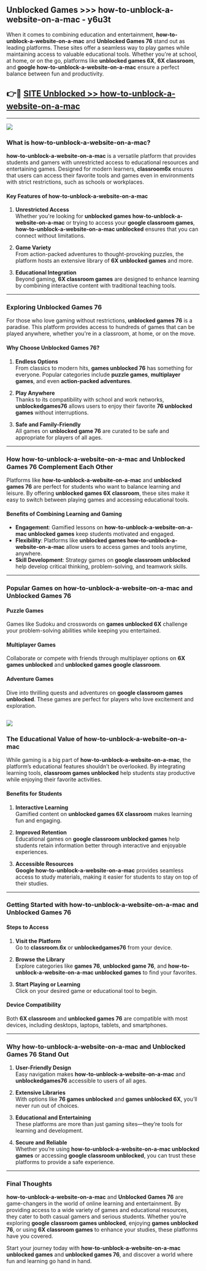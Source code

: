 ## Unblocked Games >>> how-to-unblock-a-website-on-a-mac - y6u3t 

When it comes to combining education and entertainment, **how-to-unblock-a-website-on-a-mac** and **Unblocked Games 76** stand out as leading platforms. These sites offer a seamless way to play games while maintaining access to valuable educational tools. Whether you're at school, at home, or on the go, platforms like **unblocked games 6X**, **6X classroom**, and **google how-to-unblock-a-website-on-a-mac** ensure a perfect balance between fun and productivity.
## 👉🔴 [SITE Unblocked >> how-to-unblock-a-website-on-a-mac](http://premium.freeplayer.one?title=how-to-unblock-a-website-on-a-mac&ref=22JU)
---
<a href="http://premium.freeplayer.one?title=how-to-unblock-a-website-on-a-mac&ref=22JU/"><img src="https://github.com/user-attachments/assets/438f12ca-57a4-47a3-8ead-c64da593a1e5"/></a>
### What is how-to-unblock-a-website-on-a-mac?  

**how-to-unblock-a-website-on-a-mac** is a versatile platform that provides students and gamers with unrestricted access to educational resources and entertaining games. Designed for modern learners, **classroom6x** ensures that users can access their favorite tools and games even in environments with strict restrictions, such as schools or workplaces.  

#### Key Features of how-to-unblock-a-website-on-a-mac  

1. **Unrestricted Access**  
   Whether you're looking for **unblocked games how-to-unblock-a-website-on-a-mac** or trying to access your **google classroom games**, **how-to-unblock-a-website-on-a-mac unblocked** ensures that you can connect without limitations.  

2. **Game Variety**  
   From action-packed adventures to thought-provoking puzzles, the platform hosts an extensive library of **6X unblocked games** and more.  

3. **Educational Integration**  
   Beyond gaming, **6X classroom games** are designed to enhance learning by combining interactive content with traditional teaching tools.  



---

### Exploring Unblocked Games 76  

For those who love gaming without restrictions, **unblocked games 76** is a paradise. This platform provides access to hundreds of games that can be played anywhere, whether you're in a classroom, at home, or on the move.  

#### Why Choose Unblocked Games 76?  

1. **Endless Options**  
   From classics to modern hits, **games unblocked 76** has something for everyone. Popular categories include **puzzle games**, **multiplayer games**, and even **action-packed adventures**.  

2. **Play Anywhere**  
   Thanks to its compatibility with school and work networks, **unblockedgames76** allows users to enjoy their favorite **76 unblocked games** without interruptions.  

3. **Safe and Family-Friendly**  
   All games on **unblocked game 76** are curated to be safe and appropriate for players of all ages.  

---

### How how-to-unblock-a-website-on-a-mac and Unblocked Games 76 Complement Each Other  

Platforms like **how-to-unblock-a-website-on-a-mac** and **unblocked games 76** are perfect for students who want to balance learning and leisure. By offering **unblocked games 6X classroom**, these sites make it easy to switch between playing games and accessing educational tools.  

#### Benefits of Combining Learning and Gaming  

- **Engagement**: Gamified lessons on **how-to-unblock-a-website-on-a-mac unblocked games** keep students motivated and engaged.  
- **Flexibility**: Platforms like **unblocked games how-to-unblock-a-website-on-a-mac** allow users to access games and tools anytime, anywhere.  
- **Skill Development**: Strategy games on **google classroom unblocked** help develop critical thinking, problem-solving, and teamwork skills.  

---

### Popular Games on how-to-unblock-a-website-on-a-mac and Unblocked Games 76  

#### Puzzle Games  

Games like Sudoku and crosswords on **games unblocked 6X** challenge your problem-solving abilities while keeping you entertained.  

#### Multiplayer Games  

Collaborate or compete with friends through multiplayer options on **6X games unblocked** and **unblocked games google classroom**.  

#### Adventure Games  

Dive into thrilling quests and adventures on **google classroom games unblocked**. These games are perfect for players who love excitement and exploration.  

<a href="http://download.freeplayer.one?title=how-to-unblock-a-website-on-a-mac&ref=23D/"><img src="https://github.com/user-attachments/assets/fe0c3e91-c8e1-489c-acf0-e2f614c12fb8"/></a>
---

### The Educational Value of how-to-unblock-a-website-on-a-mac  

While gaming is a big part of **how-to-unblock-a-website-on-a-mac**, the platform’s educational features shouldn’t be overlooked. By integrating learning tools, **classroom games unblocked** help students stay productive while enjoying their favorite activities.  

#### Benefits for Students  

1. **Interactive Learning**  
   Gamified content on **unblocked games 6X classroom** makes learning fun and engaging.  

2. **Improved Retention**  
   Educational games on **google classroom unblocked games** help students retain information better through interactive and enjoyable experiences.  

3. **Accessible Resources**  
   **Google how-to-unblock-a-website-on-a-mac** provides seamless access to study materials, making it easier for students to stay on top of their studies.  

---

### Getting Started with how-to-unblock-a-website-on-a-mac and Unblocked Games 76  

#### Steps to Access  

1. **Visit the Platform**  
   Go to **classroom.6x** or **unblockedgames76** from your device.  

2. **Browse the Library**  
   Explore categories like **games 76**, **unblocked game 76**, and **how-to-unblock-a-website-on-a-mac unblocked games** to find your favorites.  

3. **Start Playing or Learning**  
   Click on your desired game or educational tool to begin.  

#### Device Compatibility  

Both **6X classroom** and **unblocked games 76** are compatible with most devices, including desktops, laptops, tablets, and smartphones.  

---

### Why how-to-unblock-a-website-on-a-mac and Unblocked Games 76 Stand Out  

1. **User-Friendly Design**  
   Easy navigation makes **how-to-unblock-a-website-on-a-mac** and **unblockedgames76** accessible to users of all ages.  

2. **Extensive Libraries**  
   With options like **76 games unblocked** and **games unblocked 6X**, you’ll never run out of choices.  

3. **Educational and Entertaining**  
   These platforms are more than just gaming sites—they’re tools for learning and development.  

4. **Secure and Reliable**  
   Whether you’re using **how-to-unblock-a-website-on-a-mac unblocked games** or accessing **google classroom unblocked**, you can trust these platforms to provide a safe experience.  

---

### Final Thoughts  

**how-to-unblock-a-website-on-a-mac** and **Unblocked Games 76** are game-changers in the world of online learning and entertainment. By providing access to a wide variety of games and educational resources, they cater to both casual gamers and serious students. Whether you’re exploring **google classroom games unblocked**, enjoying **games unblocked 76**, or using **6X classroom games** to enhance your studies, these platforms have you covered.  

Start your journey today with **how-to-unblock-a-website-on-a-mac unblocked games** and **unblocked games 76**, and discover a world where fun and learning go hand in hand.  